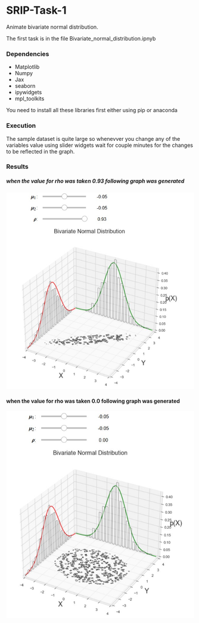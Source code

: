 # SRIP-Task-1

Animate bivariate normal distribution.

The first task is in the file Bivariate_normal_distribution.ipnyb

### Dependencies
* Matplotlib
* Numpy
* Jax
* seaborn
* ipywidgets
* mpl_toolkits

You need to install all these libraries first either using pip or anaconda

### Execution

The sample dataset is quite large so whenevver you change any of the variables value using slider widgets wait for couple minutes for the changes to be reflected in the graph.

### Results

##### when the value for rho was taken 0.93 following graph was generated

![result_1](https://raw.githubusercontent.com/arib-ashhar/SRIP-Task/main/Task-1/result_images/rho-93.jpg)

#### when the value for rho was taken 0.0 following graph was generated

![result_2](https://raw.githubusercontent.com/arib-ashhar/SRIP-Task/main/Task-1/result_images/rho-0.jpg)
